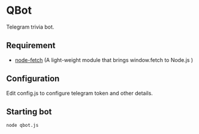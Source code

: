 # QBot
Telegram trivia bot.

## Requirement
- [node-fetch](https://github.com/bitinn/node-fetch) (A light-weight module that brings window.fetch to Node.js )

## Configuration
Edit config.js to configure telegram token and other details.

## Starting bot
```
node qbot.js
```

